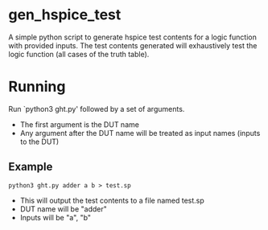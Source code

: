 # gen_hspice_test

A simple python script to generate hspice test contents for a logic
function with provided inputs. The test contents generated will 
exhaustively test the logic function (all cases of the truth table).

# Running

Run `python3 ght.py' followed by a set of arguments.
- The first argument is the DUT name
- Any argument after the DUT name will be treated as
  input names (inputs to the DUT)

## Example 

`python3 ght.py adder a b > test.sp`
- This will output the test contents to a file named test.sp
- DUT name will be "adder"
- Inputs will be "a", "b"
